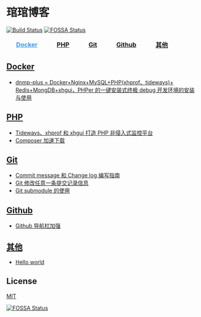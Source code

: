 # 琯琯博客

[![Build Status](https://travis-ci.org/guanguans/guanguans.github.io.svg?branch=master)](https://travis-ci.org/guanguans/guanguans.github.io)
[![FOSSA Status](https://app.fossa.io/api/projects/git%2Bgithub.com%2Fguanguans%2Fguanguans.svg?type=shield)](https://app.fossa.io/projects/git%2Bgithub.com%2Fguanguans%2Fguanguans?ref=badge_shield)

<table>
    <thead>
        <tr>
            <td>&nbsp;&nbsp;&nbsp;&nbsp;<a style="color: #3C9CEC;" href="https://github.com/guanguans/guanguans/labels/Docker"><b>Docker</b></a>&nbsp;&nbsp;&nbsp;&nbsp;</td>
            <td>&nbsp;&nbsp;&nbsp;&nbsp;<a href="https://github.com/guanguans/guanguans/labels/PHP"><b>PHP</b></a>&nbsp;&nbsp;&nbsp;&nbsp;</td>
            <td>&nbsp;&nbsp;&nbsp;&nbsp;<a href="https://github.com/guanguans/guanguans/labels/Git"><b>Git</b></a>&nbsp;&nbsp;&nbsp;&nbsp;</td>
            <td>&nbsp;&nbsp;&nbsp;&nbsp;<a href="https://github.com/guanguans/guanguans/labels/Github"><b>Github</b></a>&nbsp;&nbsp;&nbsp;&nbsp;</td>
            <td>&nbsp;&nbsp;&nbsp;&nbsp;<a href="https://github.com/guanguans/guanguans/labels/其他"><b>其他</b></a>&nbsp;&nbsp;&nbsp;&nbsp;</td>
        </tr>
    </thead>
</table>

## [Docker](https://github.com/guanguans/guanguans/labels/Docker)

* [dnmp-plus = Docker+Nginx+MySQL+PHP(xhprof、tideways)+ Redis+MongDB+xhgui，PHPer 的一键安装式终极 debug 开发环境的安装与使用](https://github.com/guanguans/guanguans/issues/9)

## [PHP](https://github.com/guanguans/guanguans/labels/PHP)

* [Tideways、xhprof 和 xhgui 打造 PHP 非侵入式监控平台](https://github.com/guanguans/guanguans/issues/8)
* [Composer 加速下载](https://github.com/guanguans/guanguans/issues/5)

## [Git](https://github.com/guanguans/guanguans/labels/Git)

* [Commit message 和 Change log 编写指南](https://github.com/guanguans/guanguans/issues/2)
* [Git 修改任意一条提交记录信息](https://github.com/guanguans/guanguans/issues/4)
* [Git submodule 的使用](https://github.com/guanguans/guanguans/issues/7)

## [Github](https://github.com/guanguans/guanguans/labels/Github)

* [Github 导航栏加强](https://github.com/guanguans/guanguans/issues/3)

## [其他](https://github.com/guanguans/guanguans/labels/其他)

* [Hello world](https://github.com/guanguans/guanguans/issues/1)

## License

[MIT](LICENSE)

[![FOSSA Status](https://app.fossa.io/api/projects/git%2Bgithub.com%2Fguanguans%2Fguanguans.svg?type=large)](https://app.fossa.io/projects/git%2Bgithub.com%2Fguanguans%2Fguanguans?ref=badge_large)
